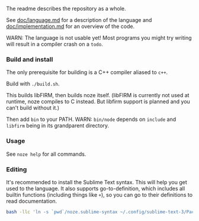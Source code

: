 The readme describes the repository as a whole.

See [doc/language.md](doc/language.md) for a description of the language
and [doc/implementation.md](doc/implementation.md) for an overview of the code.

WARN: The language is not usable yet!
Most programs you might try writing will result in a compiler crash on a `todo`.


### Build and install

The only prerequisite for building is a C++ compiler aliased to `c++`.

Build with `./build.sh`.

This builds libFIRM, then builds noze itself.
(libFIRM is currently not used at runtime, noze compiles to C instead.
But libfirm support is planned and you can't build without it.)

Then add `bin` to your PATH.
WARN: `bin/node` depends on `include` and `libfirm` being in its grandparent directory.


### Usage

See `noze help` for all commands.


### Editing

It's recommended to install the Sublime Text syntax.
This will help you get used to the language.
It also supports go-to-definition, which includes all builtin functions (including things like `+`),
so you can go to their definitions to read documentation.

```sh
bash -llc 'ln -s `pwd`/noze.sublime-syntax ~/.config/sublime-text-3/Packages/User/noze.sublime-syntax'
```
